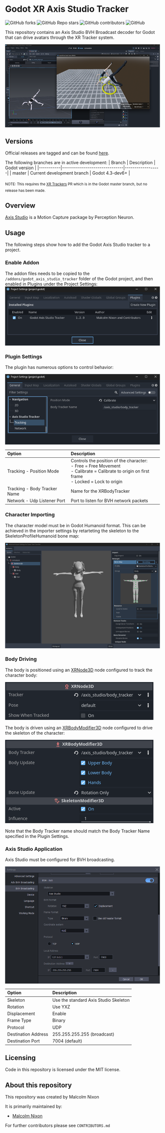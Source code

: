 # Godot XR Axis Studio Tracker

![GitHub forks](https://img.shields.io/github/forks/Malcolmnixon/GodotXRAxisStudioTracker?style=plastic)
![GitHub Repo stars](https://img.shields.io/github/stars/Malcolmnixon/GodotXRAxisStudioTracker?style=plastic)
![GitHub contributors](https://img.shields.io/github/contributors/Malcolmnixon/GodotXRAxisStudioTracker?style=plastic)
![GitHub](https://img.shields.io/github/license/Malcolmnixon/GodotXRAxisStudioTracker?style=plastic)

This repository contains an Axis Studio BVH Broadcast decoder for Godot that can drive avatars through the XR Tracker system.

![Axis Studio Preview](/docs/axis_studio_preview.png)

## Versions

Official releases are tagged and can be found [here](https://github.com/Malcolmnixon/GodotXRAxisStudioTracker/releases).

The following branches are in active development:
|  Branch   |  Description                  |  Godot version   |
|-----------|-------------------------------|------------------|
|  master   | Current development branch    |  Godot 4.3-dev6+ |

<sub>NOTE: This requires the [XR Trackers](https://github.com/godotengine/godot/pull/90645) PR which is in the Godot master branch, but no release has been made.</sub>

## Overview

[Axis Studio](https://neuronmocap.com/pages/axis-studio) is a Motion Capture package by Perception Neuron.

## Usage

The following steps show how to add the Godot Axis Studio tracker to a project.

### Enable Addon

The addon files needs to be copied to the `/addons/godot_axis_studio_tracker` folder of the Godot project, and then enabled in Plugins under the Project Settings:
![Enable Plugin](/docs/enable_plugin.png)

### Plugin Settings

The plugin has numerous options to control behavior:

![Plugin Options](/docs/plugin_settings.png)

| Option | Description |
| :----- | :---------- |
| Tracking - Position Mode | Controls the position of the character:<br>- Free = Free Movement<br>- Calibrate = Calibrate to origin on first frame<br>- Locked = Lock to origin |
| Tracking - Body Tracker Name | Name for the XRBodyTracker |
| Network - Udp Listener Port | Port to listen for BVH network packets |

### Character Importing

The character model must be in Godot Humanoid format. This can be achieved in the importer settings by retarteting the skeleton to the SkeletonProfileHumanoid bone map:

![Character Import](/docs/character_import.png)

### Body Driving

The body is positioned using an [XRNode3D](https://docs.godotengine.org/en/latest/classes/class_xrnode3d.html) node configured to track the character body:

![XRNode3D](/docs/xrnode3d.png)

The body is driven using an [XRBodyModifier3D](https://docs.godotengine.org/en/latest/classes/class_xrbodymodifier3d.html) node configured to drive the skeleton of the character:

![XRBodyModifier3D](/docs/xrbodymodifier3d.png)

Note that the Body Tracker name should match the Body Tracker Name specified in the Plugin Settings.

### Axis Studio Application

Axis Studio must be configured for BVH broadcasting.

![Axis Studio BVH](/docs/axis_studio_bvh.png)

| Option | Description |
| :----- | :---------- |
| Skeleton | Use the standard Axis Studio Skeleton | 
| Rotation | Use YXZ |
| Displacement | Enable |
| Frame Type | Binary |
| Protocol | UDP |
| Destination Address | 255.255.255.255 (broadcast) |
| Destination Port | 7004 (default) |


## Licensing

Code in this repository is licensed under the MIT license.

## About this repository

This repository was created by Malcolm Nixon

It is primarily maintained by:
- [Malcolm Nixon](https://github.com/Malcolmnixon/)

For further contributors please see `CONTRIBUTORS.md`
